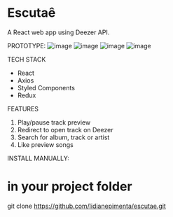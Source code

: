 # Escutaê
A React web app using Deezer API.

PROTOTYPE: 
![image](https://user-images.githubusercontent.com/25486068/130387098-5b7c9763-a6fb-42a5-8e09-074c29881652.png)
![image](https://user-images.githubusercontent.com/25486068/130387271-d348e217-beb3-43b6-b0f6-be9c46603917.png)
![image](https://user-images.githubusercontent.com/25486068/130387139-0d7f88bf-5b56-4b70-b94b-5c5d4817ad09.png)
![image](https://user-images.githubusercontent.com/25486068/130387157-810c4674-325f-483c-9692-ed35653db7eb.png)

TECH STACK
- React
- Axios
- Styled Components
- Redux 

FEATURES
1. Play/pause track preview
2. Redirect to open track on Deezer
3. Search for album, track or artist
4. Like preview songs

INSTALL MANUALLY: 
# in your project folder
git clone https://github.com/lidianepimenta/escutae.git
